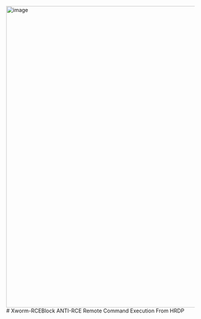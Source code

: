 <img width="1266" height="806" alt="image" src="https://github.com/user-attachments/assets/429b543e-38d3-4fe8-b16a-12c27df7f9d5" /># Xworm-RCEBlock
ANTI-RCE Remote Command Execution From HRDP
